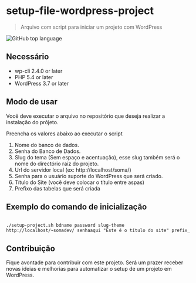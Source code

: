 # setup-file-wordpress-project
> Arquivo com script para iniciar um projeto com WordPress

<img alt="GitHub top language" src="https://img.shields.io/github/languages/top/agenciasoma/setup-file-wordpress-project">

## Necessário

- wp-cli 2.4.0 or later
- PHP 5.4 or later
- WordPress 3.7 or later

## Modo de usar

Você deve executar o arquivo no repositório que deseja realizar a instalação do prójeto.

Preencha os valores abaixo ao executar o script

1. Nome do banco de dados.
2. Senha do Banco de Dados.
3. Slug do tema (Sem espaço e acentuação), esse slug também será o nome do directório raiz do projeto.
4. Url do servidor local (ex: http://localhost/soma/)
5. Senha para o usuário suporte do WordPress que será criado.
6. Título do Site (você deve colocar o título entre aspas)
7. Prefixo das tabelas que será criada


## Exemplo do comando de inicialização

```

./setup-project.sh bdname password slug-theme http://localhost/~somadev/ senhaaqui "Este é o título do site" prefix_

```

## Contribuição

Fique avontade para contribuir com este projeto.
Será um prazer receber novas ideias e melhorias para automatizar o setup de um projeto em WordPress.
